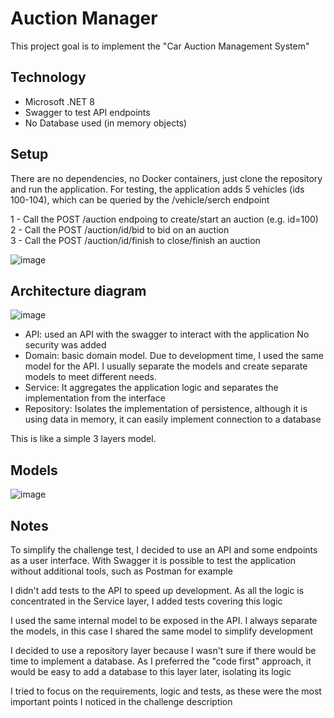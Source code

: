 # Auction Manager
This project goal is to implement the "Car Auction Management System"

## Technology
- Microsoft .NET 8
- Swagger to test API endpoints
- No Database used (in memory objects)

## Setup
There are no dependencies, no Docker containers, just clone the repository and run the application.
For testing, the application adds 5 vehicles (ids 100-104), which can be queried by the /vehicle/serch endpoint

1 - Call the POST /auction endpoing  to create/start an auction (e.g. id=100)  
2 - Call the POST /auction/id/bid to bid on an auction  
3 - Call the POST /auction/id/finish to close/finish an auction  


![image](https://github.com/rapontual/auctionmanager/assets/8179423/6902271a-0127-447e-a1dc-28a43fcb523d)




## Architecture diagram
![image](https://github.com/rapontual/auctionmanager/assets/8179423/a9097cc0-3dfa-48c2-82f2-9112f364e098)

- API: used an API with the swagger to interact with the application
  No security was added
- Domain: basic domain model. Due to development time, I used the same model for the API. I usually separate the models and create separate models to meet different needs.
- Service: It aggregates the application logic and separates the implementation from the interface
- Repository: Isolates the implementation of persistence, although it is using data in memory, it can easily implement connection to a database

This is like a simple 3 layers model. 

## Models
![image](https://github.com/rapontual/auctionmanager/assets/8179423/0d13f4d1-50cf-4a70-8a08-2308592447f5)

## Notes
To simplify the challenge test, I decided to use an API and some endpoints as a user interface. With Swagger it is possible to test the application without additional tools, such as Postman for example

I didn't add tests to the API to speed up development. As all the logic is concentrated in the Service layer, I added tests covering this logic

I used the same internal model to be exposed in the API. I always separate the models, in this case I shared the same model to simplify development

I decided to use a repository layer because I wasn't sure if there would be time to implement a database. As I preferred the "code first" approach, it would be easy to add a database to this layer later, isolating its logic

I tried to focus on the requirements, logic and tests, as these were the most important points I noticed in the challenge description








